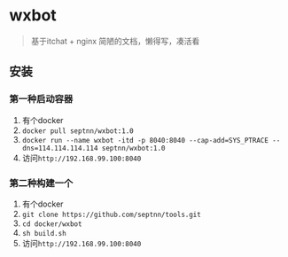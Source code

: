 # wxbot

> 基于itchat + nginx
> 简陋的文档，懒得写，凑活看

## 安装

### 第一种启动容器

1. 有个docker
2. `docker pull septnn/wxbot:1.0`
3. `docker run --name wxbot -itd -p 8040:8040 --cap-add=SYS_PTRACE --dns=114.114.114.114 septnn/wxbot:1.0`
4. 访问`http://192.168.99.100:8040`

### 第二种构建一个

1. 有个docker
2. `git clone https://github.com/septnn/tools.git`
3. `cd docker/wxbot`
4. `sh build.sh`
5. 访问`http://192.168.99.100:8040`
